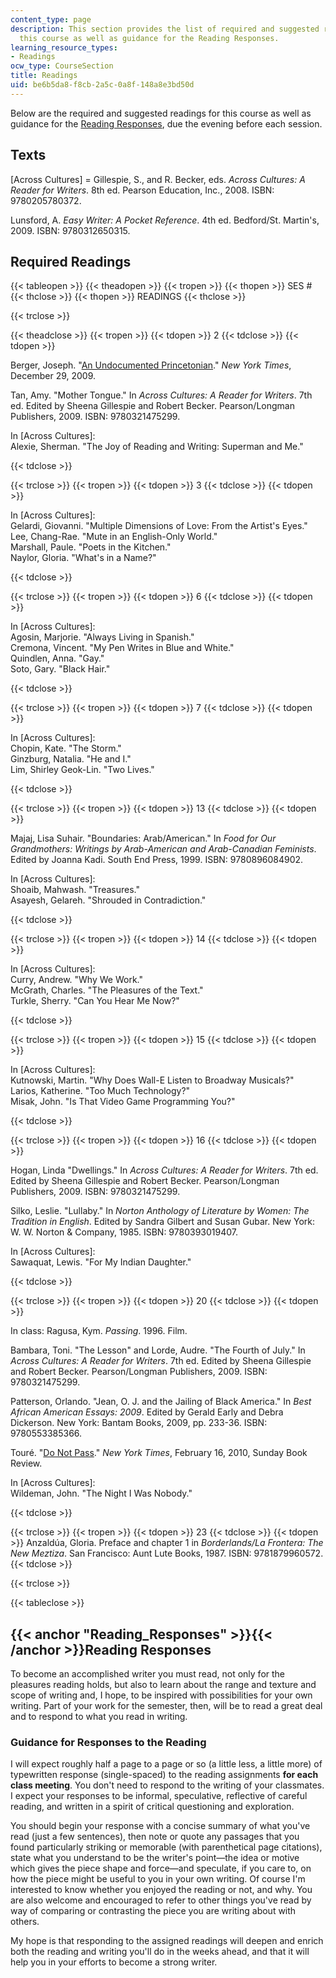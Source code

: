 ```yaml
---
content_type: page
description: This section provides the list of required and suggested readings for
  this course as well as guidance for the Reading Responses.
learning_resource_types:
- Readings
ocw_type: CourseSection
title: Readings
uid: be6b5da8-f8cb-2a5c-0a8f-148a8e3bd50d
---
```


Below are the required and suggested readings for this course as well as guidance for the [Reading Responses](#Reading_Responses), due the evening before each session.

Texts
-----

\[Across Cultures\] = Gillespie, S., and R. Becker, eds. _Across Cultures: A Reader for Writers_. 8th ed. Pearson Education, Inc., 2008. ISBN: 9780205780372.

Lunsford, A. _Easy Writer: A Pocket Reference_. 4th ed. Bedford/St. Martin's, 2009. ISBN: 9780312650315.

Required Readings
-----------------

{{< tableopen >}}
{{< theadopen >}}
{{< tropen >}}
{{< thopen >}}
SES #
{{< thclose >}}
{{< thopen >}}
READINGS
{{< thclose >}}

{{< trclose >}}

{{< theadclose >}}
{{< tropen >}}
{{< tdopen >}}
2
{{< tdclose >}}
{{< tdopen >}}


Berger, Joseph. "[An Undocumented Princetonian](http://www.nytimes.com/2010/01/03/education/edlife/03alien-t.html?pagewanted=all)." _New York Times_, December 29, 2009.

Tan, Amy. "Mother Tongue." In _Across Cultures: A Reader for Writers_. 7th ed. Edited by Sheena Gillespie and Robert Becker. Pearson/Longman Publishers, 2009. ISBN: 9780321475299.

In \[Across Cultures\]:  
Alexie, Sherman. "The Joy of Reading and Writing: Superman and Me."


{{< tdclose >}}

{{< trclose >}}
{{< tropen >}}
{{< tdopen >}}
3
{{< tdclose >}}
{{< tdopen >}}


In \[Across Cultures\]:  
Gelardi, Giovanni. "Multiple Dimensions of Love: From the Artist's Eyes."  
Lee, Chang-Rae. "Mute in an English-Only World."  
Marshall, Paule. "Poets in the Kitchen."  
Naylor, Gloria. "What's in a Name?"


{{< tdclose >}}

{{< trclose >}}
{{< tropen >}}
{{< tdopen >}}
6
{{< tdclose >}}
{{< tdopen >}}


In \[Across Cultures\]:  
Agosin, Marjorie. "Always Living in Spanish."  
Cremona, Vincent. "My Pen Writes in Blue and White."  
Quindlen, Anna. "Gay."  
Soto, Gary. "Black Hair."


{{< tdclose >}}

{{< trclose >}}
{{< tropen >}}
{{< tdopen >}}
7
{{< tdclose >}}
{{< tdopen >}}


In \[Across Cultures\]:  
Chopin, Kate. "The Storm."  
Ginzburg, Natalia. "He and I."  
Lim, Shirley Geok-Lin. "Two Lives."


{{< tdclose >}}

{{< trclose >}}
{{< tropen >}}
{{< tdopen >}}
13
{{< tdclose >}}
{{< tdopen >}}


Majaj, Lisa Suhair. "Boundaries: Arab/American." In _Food for Our Grandmothers: Writings by Arab-American and Arab-Canadian Feminists_. Edited by Joanna Kadi. South End Press, 1999. ISBN: 9780896084902.

In \[Across Cultures\]:  
Shoaib, Mahwash. "Treasures."  
Asayesh, Gelareh. "Shrouded in Contradiction."


{{< tdclose >}}

{{< trclose >}}
{{< tropen >}}
{{< tdopen >}}
14
{{< tdclose >}}
{{< tdopen >}}


In \[Across Cultures\]:  
Curry, Andrew. "Why We Work."  
McGrath, Charles. "The Pleasures of the Text."  
Turkle, Sherry. "Can You Hear Me Now?"


{{< tdclose >}}

{{< trclose >}}
{{< tropen >}}
{{< tdopen >}}
15
{{< tdclose >}}
{{< tdopen >}}


In \[Across Cultures\]:  
Kutnowski, Martin. "Why Does Wall-E Listen to Broadway Musicals?"  
Larios, Katherine. "Too Much Technology?"  
Misak, John. "Is That Video Game Programming You?"


{{< tdclose >}}

{{< trclose >}}
{{< tropen >}}
{{< tdopen >}}
16
{{< tdclose >}}
{{< tdopen >}}


Hogan, Linda "Dwellings." In _Across Cultures: A Reader for Writers_. 7th ed. Edited by Sheena Gillespie and Robert Becker. Pearson/Longman Publishers, 2009. ISBN: 9780321475299.

Silko, Leslie. "Lullaby." In _Norton Anthology of Literature by Women: The Tradition in English_. Edited by Sandra Gilbert and Susan Gubar. New York: W. W. Norton & Company, 1985. ISBN: 9780393019407.

In \[Across Cultures\]:  
Sawaquat, Lewis. "For My Indian Daughter."


{{< tdclose >}}

{{< trclose >}}
{{< tropen >}}
{{< tdopen >}}
20
{{< tdclose >}}
{{< tdopen >}}


In class: Ragusa, Kym. _Passing_. 1996. Film.

Bambara, Toni. "The Lesson" and Lorde, Audre. "The Fourth of July." In _Across Cultures: A Reader for Writers_. 7th ed. Edited by Sheena Gillespie and Robert Becker. Pearson/Longman Publishers, 2009. ISBN: 9780321475299.

Patterson, Orlando. "Jean, O. J. and the Jailing of Black America." In _Best African American Essays: 2009_. Edited by Gerald Early and Debra Dickerson. New York: Bantam Books, 2009, pp. 233-36. ISBN: 9780553385366.

Touré. "[Do Not Pass](http://www.nytimes.com/2010/02/21/books/review/Toure-t.html)." _New York Times_, February 16, 2010, Sunday Book Review.

In \[Across Cultures\]:  
Wildeman, John. "The Night I Was Nobody."


{{< tdclose >}}

{{< trclose >}}
{{< tropen >}}
{{< tdopen >}}
23
{{< tdclose >}}
{{< tdopen >}}
Anzaldúa, Gloria. Preface and chapter 1 in _Borderlands/La Frontera: The New Meztiza_. San Francisco: Aunt Lute Books, 1987. ISBN: 9781879960572.
{{< tdclose >}}

{{< trclose >}}

{{< tableclose >}}

{{< anchor "Reading_Responses" >}}{{< /anchor >}}Reading Responses
------------------------------------------------------------------

To become an accomplished writer you must read, not only for the pleasures reading holds, but also to learn about the range and texture and scope of writing and, I hope, to be inspired with possibilities for your own writing. Part of your work for the semester, then, will be to read a great deal and to respond to what you read in writing.

### Guidance for Responses to the Reading

I will expect roughly half a page to a page or so (a little less, a little more) of typewritten response (single-spaced) to the reading assignments **for each class meeting**. You don't need to respond to the writing of your classmates. I expect your responses to be informal, speculative, reflective of careful reading, and written in a spirit of critical questioning and exploration.

You should begin your response with a concise summary of what you've read (just a few sentences), then note or quote any passages that you found particularly striking or memorable (with parenthetical page citations), state what you understand to be the writer's point—the idea or motive which gives the piece shape and force—and speculate, if you care to, on how the piece might be useful to you in your own writing. Of course I'm interested to know whether you enjoyed the reading or not, and why. You are also welcome and encouraged to refer to other things you've read by way of comparing or contrasting the piece you are writing about with others.

My hope is that responding to the assigned readings will deepen and enrich both the reading and writing you'll do in the weeks ahead, and that it will help you in your efforts to become a strong writer.